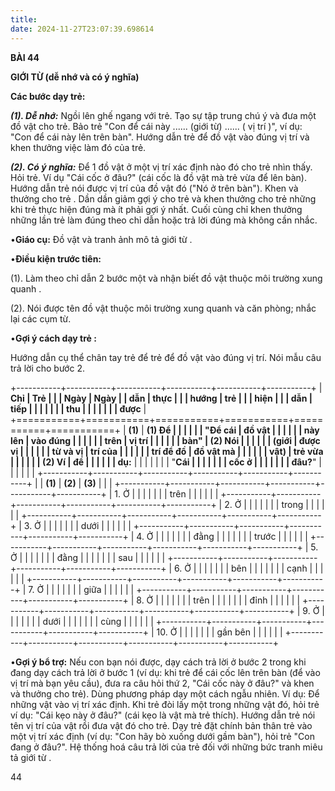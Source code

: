 ```yaml
---
title: 
date: 2024-11-27T23:07:39.698614
---
```

**BÀI 44**

**GIỚI TỪ (dễ nhớ và có ý nghĩa)**

**Các bước dạy trẻ:**

***(1). Dễ nhớ:*** Ngồi lên ghế ngang với trẻ. Tạo sự tập trung chú ý
và đưa một đồ vật cho trẻ. Bảo trẻ "Con để cái này ...... (giới từ)
...... ( vị trí )", ví dụ: "Con để cái này lên trên bàn". Hướng dẫn
trẻ để đồ vật vào đúng vị trí và khen thưởng việc làm đó của trẻ.

***(2). Có ý nghĩa:*** Để 1 đồ vật ở một vị trí xác định nào đó cho
trẻ nhìn thấy. Hỏi trẻ. Ví dụ "Cái cốc ở đâu?" (cái cốc là đồ vật mà
trẻ vừa để lên bàn). Hướng dẫn trẻ nói được vị trí của đồ vật đó ("Nó
ở trên bàn"). Khen và thưởng cho trẻ . Dần dần giảm gợi ý cho trẻ và
khen thưởng cho trẻ những khi trẻ thực hiện đúng mà ít phải gợi ý
nhất. Cuối cùng chỉ khen thưởng những lần trẻ làm đúng theo chỉ dẫn
hoặc trả lời đúng mà không cần nhắc.

•**Giáo cụ:** Đồ vật và tranh ảnh mô tả giới từ .

•**Điều kiện trước tiên:**

(1). Làm theo chỉ dẫn 2 bước một và nhận biết đồ vật thuộc môi trường
xung quanh .

(2). Nói được tên đồ vật thuộc môi trường xung quanh và căn phòng;
nhắc lại các cụm từ.

•**Gợi ý cách dạy trẻ :**

Hướng dẫn cụ thể chân tay trẻ để trẻ để đồ vật vào đúng vị trí. Nói mẫu
câu trả lời cho bước 2.

+-----------+-----------+-----------+-----------+-----------+-----------+
| **Chỉ     | **Trẻ     |           |           | **Ngày    | **Ngày  |
| dẫn**     | thực      |           |           | hướng     | trẻ     |
|           | hiện**    |           |           | dẫn**     | tiếp    |
|           |           |           |           |           | thu     |
|           |           |           |           |           | được**  |
+===========+===========+===========+===========+===========+===========+
| **(1)**   | **(1) Để  |           |           |           |           |
| "**Để cái | đồ vật    |           |           |           |           |
| này lên   | vào đúng  |           |           |           |           |
| trên      | vị trí    |           |           |           |           |
| bàn**"    | (2) Nói   |           |           |           |           |
| **(giới   | được vị   |           |           |           |           |
| từ và vị  | trí của   |           |           |           |           |
| trí để đồ | đồ vật mà |           |           |           |           |
| vật)**   | trẻ vừa   |           |           |           |           |
| **(2) Ví  | để**      |           |           |           |           |
| dụ:**     |           |           |           |           |           |
| "**Cái    |           |           |           |           |           |
| cốc ở     |           |           |           |           |           |
| đâu?**"   |           |           |           |           |           |
+-----------+-----------+-----------+-----------+-----------+-----------+
|           | **(1)**   | **(2)**   | **(3)**   |           |           |
+-----------+-----------+-----------+-----------+-----------+-----------+
| 1. Ở   |           |           |           |           |           |
| trên    |           |           |           |           |           |
+-----------+-----------+-----------+-----------+-----------+-----------+
| 2. Ở   |           |           |           |           |           |
| trong   |           |           |           |           |           |
+-----------+-----------+-----------+-----------+-----------+-----------+
| 3. Ở   |           |           |           |           |           |
| dưới    |           |           |           |           |           |
+-----------+-----------+-----------+-----------+-----------+-----------+
| 4. Ở   |           |           |           |           |           |
| đằng    |           |           |           |           |           |
| trước   |           |           |           |           |           |
+-----------+-----------+-----------+-----------+-----------+-----------+
| 5. Ở   |           |           |           |           |           |
| đằng    |           |           |           |           |           |
| sau     |           |           |           |           |           |
+-----------+-----------+-----------+-----------+-----------+-----------+
| 6. Ở   |           |           |           |           |           |
| bên     |           |           |           |           |           |
| cạnh    |           |           |           |           |           |
+-----------+-----------+-----------+-----------+-----------+-----------+
| 7. Ở   |           |           |           |           |           |
| giữa    |           |           |           |           |           |
+-----------+-----------+-----------+-----------+-----------+-----------+
| 8. Ở   |           |           |           |           |           |
| trên    |           |           |           |           |           |
| đỉnh    |           |           |           |           |           |
+-----------+-----------+-----------+-----------+-----------+-----------+
| 9. Ở   |           |           |           |           |           |
| dưới    |           |           |           |           |           |
| cùng    |           |           |           |           |           |
+-----------+-----------+-----------+-----------+-----------+-----------+
| 10. Ở  |           |           |           |           |           |
| gần bên |           |           |           |           |           |
+-----------+-----------+-----------+-----------+-----------+-----------+

•**Gợi ý bổ trợ:** Nếu con bạn nói được, dạy cách trả lời ở bước 2
trong khi đang dạy cách trả lời ở bước 1 (ví dụ: khi trẻ để cái cốc
lên trên bàn (để vào vị trí mà bạn yêu cầu), đưa ra câu hỏi thứ 2,
"Cái cốc này ở đâu?" và khen và thưởng cho trẻ). Dùng phương pháp dạy
một cách ngẫu nhiên. Ví dụ: Để những vật vào vị trí xác định. Khi trẻ
đòi lấy một trong những vật đó, hỏi trẻ ví dụ: "Cái kẹo này ở đâu?"
(cái kẹo là vật mà trẻ thích). Hướng dẫn trẻ nói tên vị trí của vật
rồi đưa vật đó cho trẻ. Dạy trẻ đặt chính bản thân trẻ vào một vị trí
xác định (ví dụ: "Con hãy bò xuống dưới gầm bàn"), hỏi trẻ "Con đang ở
đâu?". Hệ thống hoá câu trả lời của trẻ đối với những bức tranh miêu
tả giới từ .

44

